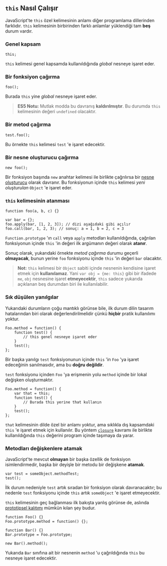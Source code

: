 ## `this` Nasıl Çalışır

JavaScript'te `this` özel kelimesinin anlamı diğer programlama dillerinden
farklıdır. `this` kelimesinin birbirinden farklı anlamlar yüklendiği tam
**beş** durum vardır.

### Genel kapsam

    this;

`this` kelimesi genel kapsamda kullanıldığında *global* nesneye işaret eder.


### Bir fonksiyon çağırma

    foo();

Burada `this` yine *global* nesneye işaret eder.

> **ES5 Notu:** Mutlak modda bu davranış **kaldırılmıştır**. Bu durumda `this`
> kelimesinin değeri `undefined` olacaktır.

### Bir metod çağırma

    test.foo(); 

Bu örnekte `this` kelimesi `test` 'e işaret edecektir.

### Bir nesne oluşturucu çağırma

    new foo(); 

Bir fonksiyon başında `new` anahtar kelimesi ile birlikte çağrılırsa bir
[nesne oluşturucu](#function.constructors) olarak davranır. Bu fonksiyonun
içinde `this` kelimesi *yeni oluşturulan* `Object` 'e işaret eder.

### `this` kelimesinin atanması

    function foo(a, b, c) {}
                          
    var bar = {};
    foo.apply(bar, [1, 2, 3]); // dizi aşağıdaki gibi açılır
    foo.call(bar, 1, 2, 3); // sonuç: a = 1, b = 2, c = 3

`Function.prototype` 'ın `call` veya `apply` metodları kullanıldığında, çağrılan
fonksiyonun içinde `this` 'in değeri ilk argümanın değeri olarak **atanır**.

Sonuç olarak, yukarıdaki örnekte *metod çağırma* durumu geçerli **olmayacak**, 
bunun yerine `foo` fonksiyonu içinde `this` 'in değeri `bar` olacaktır.

> **Not:** `this` kelimesi bir `Object` sabiti içinde nesnenin kendisine
> işaret etmek için **kullanılamaz**. Yani `var obj = {me: this}` gibi bir
> ifadede `me`, `obj` nesnesine işaret **etmeyecektir**, `this` sadece yukarıda
> açıklanan beş durumdan biri ile kullanılabilir.

### Sık düşülen yanılgılar

Yukarıdaki durumların çoğu mantıklı görünse bile, ilk durum dilin tasarım
hatalarından biri olarak değerlendirilmelidir çünkü **hiçbir** pratik
kullanılımı yoktur.


    Foo.method = function() {
        function test() {
            // this genel nesneye işaret eder
        }
        test();
    };

Bir başka yanılgı `test` fonksiyonunun içinde `this` 'in `Foo` 'ya işaret
edeceğinin sanılmasıdır, ama bu **doğru değildir**.

`test` fonksiyonu içinden `Foo` 'ya erişmenin yolu `method` içinde bir lokal
değişken oluşturmaktır.

    Foo.method = function() {
        var that = this;
        function test() {
            // Burada this yerine that kullanın
        }
        test();
    };

`that` kelimesinin dilde özel bir anlamı yoktur, ama sıklıkla dış kapsamdaki
`this` 'e işaret etmek için kullanılır. Bu yöntem [`closure`](#function.closures)
kavramı ile birlikte kullanıldığında `this` değerini program içinde taşımaya da
yarar.

### Metodları değişkenlere atamak

JavaScript'te mevcut **olmayan** bir başka özellik de fonksiyon isimlendirmedir,
başka bir deyişle bir metodu bir değişkene **atamak**.

    var test = someObject.methodTest;
    test();

İlk durum nedeniyle `test` artık sıradan bir fonksiyon olarak davranacaktır; bu
nedenle `test` fonksiyonu içinde `this` artık `someObject` 'e işaret
etmeyecektir.

`this` kelimesinin geç bağlanması ilk bakışta yanlış görünse de, aslında
[prototipsel kalıtımı](#object.prototype) mümkün kılan şey budur.

    function Foo() {}
    Foo.prototype.method = function() {};

    function Bar() {}
    Bar.prototype = Foo.prototype;

    new Bar().method();

Yukarıda `Bar` sınıfına ait bir nesnenin `method` 'u çağrıldığında `this` bu
nesneye işaret edecektir.


